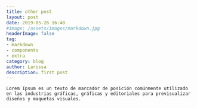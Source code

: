 ```yaml
---
title: other post
layout: post
date: 2019-05-26 16:48
#image: /assets/images/markdown.jpg
headerImage: false
tag:
- markdown
- components
- extra
category: blog
author: Larissa
description: first post
---
```

	
	Lorem Ipsum es un texto de marcador de posición comúnmente utilizado en las industrias gráficas, gráficas y editoriales para previsualizar diseños y maquetas visuales.
	